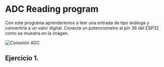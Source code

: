 # ADC Reading program

Con este programa aprenderemos a leer una entrada de tipo análoga y convertirla a un valor digital. Conecta un potenciometro al pin 36 del ESP32 como se muestra en la imágen.

![Conexión ADC](/img/ADC_Con.png)

## Ejercicio 1.
